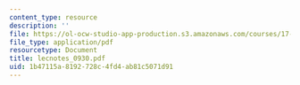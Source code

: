 ```yaml
---
content_type: resource
description: ''
file: https://ol-ocw-studio-app-production.s3.amazonaws.com/courses/17-874-quantitative-research-methods-multivariate-spring-2004/1b47115a8192728c4fd4ab81c5071d91_lecnotes_0930.pdf
file_type: application/pdf
resourcetype: Document
title: lecnotes_0930.pdf
uid: 1b47115a-8192-728c-4fd4-ab81c5071d91
---
```

